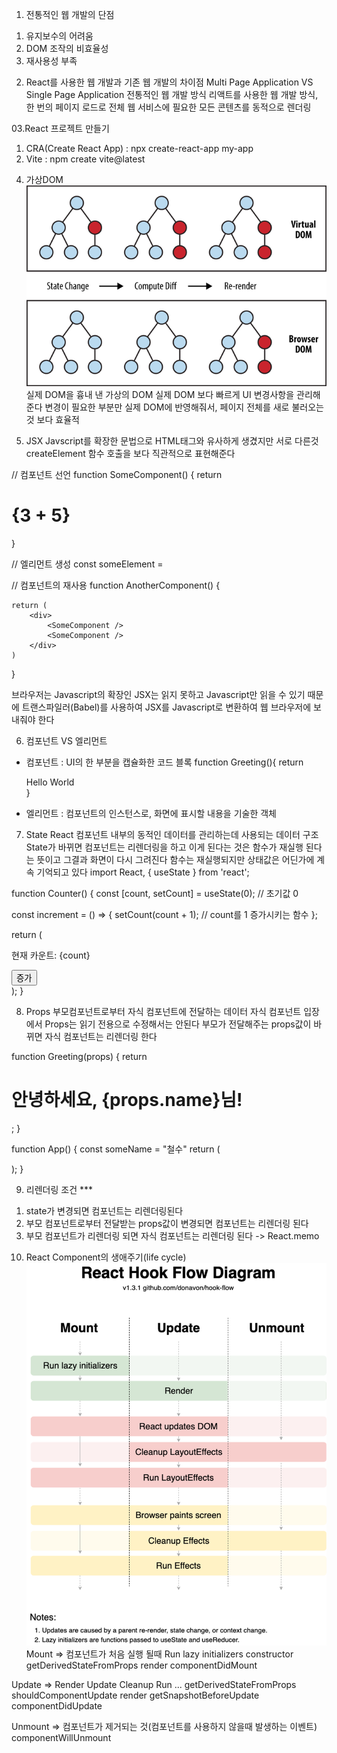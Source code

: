 1.  전통적인 웹 개발의 단점

1) 유지보수의 어려움
2) DOM 조작의 비효율성
3) 재사용성 부족

2.  React를 사용한 웹 개발과 기존 웹 개발의 차이점
    Multi Page Application VS Single Page Application
    전통적인 웹 개발 방식 리액트를 사용한 웹 개발 방식, 한 번의 페이지 로드로 전체 웹 서비스에 필요한 모든 콘텐츠를 동적으로 렌더링

03.React 프로젝트 만들기

1. CRA(Create React App) : npx create-react-app my-app
2. Vite : npm create vite@latest

4)  가상DOM
    ![alt text](image.png)
    실제 DOM을 흉내 낸 가상의 DOM
    실제 DOM 보다 빠르게 UI 변경사항을 관리해준다
    변경이 필요한 부분만 실제 DOM에 반영해줘서, 페이지 전체를 새로 불러오는 것 보다 효율적

5)  JSX
    Javscript를 확장한 문법으로 HTML태그와 유사하게 생겼지만 서로 다른것
    createElement 함수 호출을 보다 직관적으로 표현해준다

// 컴포넌트 선언
function SomeComponent() {
return <h1>{3 + 5}</h1>
}

// 엘리먼트 생성
const someElement = <SomeComponent />

// 컴포넌트의 재사용
function AnotherComponent() {

    return (
    	<div>
    		<SomeComponent />
    		<SomeComponent />
    	</div>
    )

}

브라우저는 Javascript의 확장인 JSX는 읽지 못하고 Javascript만 읽을 수 있기 때문에 트랜스파일러(Babel)를 사용하여 JSX를 Javascript로 변환하여 웹 브라우저에 보내줘야 한다

6.  컴포넌트 VS 엘리먼트

- 컴포넌트 : UI의 한 부분을 캡슐화한 코드 블록
  function Greeting(){
  return <div>Hello World</div>
  }

- 엘리먼트 : 컴포넌트의 인스턴스로, 화면에 표시할 내용을 기술한 객체
  <Greeting />

7.  State
    React 컴포넌트 내부의 동적인 데이터를 관리하는데 사용되는 데이터 구조
    State가 바뀌면 컴포넌트는 리렌더링을 하고 이게 된다는 것은 함수가 재실행 된다는 뜻이고 그결과 화면이 다시 그려진다
    함수는 재실행되지만 상태값은 어딘가에 계속 기억되고 있다
    import React, { useState } from 'react';

function Counter() {
const [count, setCount] = useState(0); // 초기값 0

const increment = () => {
setCount(count + 1); // count를 1 증가시키는 함수
};

return (

<div>
<p>현재 카운트: {count}</p>
<button onClick={increment}>증가</button>
</div>
);
}

8.  Props
    부모컴포넌트로부터 자식 컴포넌트에 전달하는 데이터
    자식 컴포넌트 입장에서 Props는 읽기 전용으로 수정해서는 안된다
    부모가 전달해주는 props값이 바뀌면 자식 컴포넌트는 리렌더링 한다

function Greeting(props) {
return <h1>안녕하세요, {props.name}님!</h1>;
}

function App() {
const someName = "철수"
return (

<div>
<Greeting name="지수" />
<Greeting name={someName} />
</div>
);
}

9.  리렌더링 조건 \*\*\*

1) state가 변경되면 컴포넌트는 리렌더링된다
2) 부모 컴포넌트로부터 전달받는 props값이 변경되면 컴포넌트는 리렌더링 된다
3) 부모 컴포넌트가 리렌더링 되면 자식 컴포넌트는 리렌더링 된다 -> React.memo

10. React Component의 생애주기(life cycle)
    ![alt text](image-1.png)
    Mount => 컴포넌트가 처음 실행 될때 Run lazy initializers
    constructor
    getDerivedStateFromProps
    render
    componentDidMount

Update => Render Update Cleanup Run ...
getDerivedStateFromProps
shouldComponentUpdate
render
getSnapshotBeforeUpdate
componentDidUpdate

Unmount => 컴포넌트가 제거되는 것(컴포넌트를 사용하지 않을때 발생하는 이벤트)
componentWillUnmount
